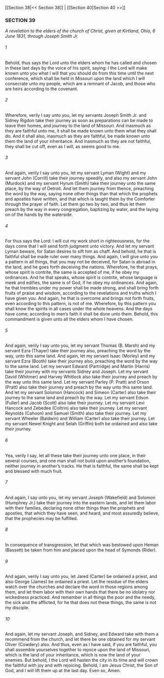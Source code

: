 [[Section 38|<< Section 38]]  |  [[Section 40|Section 40 >>]]

### SECTION 39

*A revelation to the elders of the church of Christ, given at Kirtland, Ohio, 6 June 1831, through Joseph Smith Jr.*

###### 1
Behold, thus says the Lord unto the elders whom he has called and chosen in these last days by the voice of his spirit, saying: I the Lord will make known unto you what I will that you should do from this time until the next conference, which shall be held in Missouri upon the land which I will consecrate unto my people, which are a remnant of Jacob, and those who are heirs according to the covenant.

###### 2
Wherefore, verily I say unto you, let my servants Joseph Smith Jr. and Sidney Rigdon take their journey as soon as preparations can be made to leave their homes, and journey to the land of Missouri. And inasmuch as they are faithful unto me, it shall be made known unto them what they shall do. And it shall also, inasmuch as they are faithful, be made known unto them the land of your inheritance. And inasmuch as they are not faithful, they shall be cut off, even as I will, as seems good to me.

###### 3
And again, verily I say unto you, let my servant Lyman (Wight) and my servant John (Corrill) take their journey speedily, and also my servant John (Murdock) and my servant Hyrum (Smith) take their journey unto the same place, by the way of Detroit. And let them journey from thence, preaching the word by the way, saying none other things than that which the prophets and apostles have written, and that which is taught them by the Comforter through the prayer of faith. Let them go two by two, and thus let them preach by the way in every congregation, baptizing by water, and the laying on of the hands by the waterside.

###### 4
For thus says the Lord: I will cut my work short in righteousness, for the days come that I will send forth judgment unto victory. And let my servant Lyman beware, for Satan desires to sift him as chaff. And behold, he that is faithful shall be made ruler over many things. And again, I will give unto you a pattern in all things, that you may not be deceived, for Satan is abroad in the land, and he goes forth deceiving the nations. Wherefore, he that prays, whose spirit is contrite, the same is accepted of me, if he obey my ordinances. And he that speaks, whose spirit is contrite, whose language is meek and edifies, the same is of God, if he obey my ordinances. And again, he that trembles under my power shall be made strong, and shall bring forth fruits of praise and wisdom, according to the revelations and truths which I have given you. And again, he that is overcome and brings not forth fruits, even according to this pattern, is not of me. Wherefore, by this pattern you shall know the spirits in all cases under the whole heavens. And the days have come; according to men’s faith it shall be done unto them. Behold, this commandment is given unto all the elders whom I have chosen.

###### 5
And again, verily I say unto you, let my servant Thomas (B. Marsh) and my servant Ezra (Thayer) take their journey also, preaching the word by the way, unto this same land. And again, let my servant Isaac (Morley) and my servant Ezra (Booth) take their journey also, preaching the word by the way to the same land. Let my servant Edward (Partridge) and Martin (Harris) take their journey with my servants Sidney and Joseph. Let my servant David (Whitmer) and Harvey Whitlock also take their journey and preach by the way unto this same land. Let my servant Parley (P. Pratt) and Orson (Pratt) also take their journey and preach by the way unto this same land. And let my servant Solomon (Hancock) and Simeon (Carter) also take their journey to the same land and preach by the way. Let my servant Edson (Fuller) and Jacob (Scott) also take their journey. Let my servant Levi Hancock and Zebedee (Coltrin) also take their journey. Let my servant Reynolds (Cahoon) and Samuel (Smith) also take their journey. Let my servant Wheeler (Baldwin) and William (Carter) also take their journey. Let my servant Newel Knight and Selah (Griffin) both be ordained and also take their journey.

###### 6
Yea, verily I say, let all these take their journey unto one place, in their several courses, and one man shall not build upon another’s foundation, neither journey in another’s tracks. He that is faithful, the same shall be kept and blessed with much fruit.

###### 7
And again, I say unto you, let my servant Joseph (Wakefield) and Solomon (Humphrey Jr.) take their journey into the eastern lands, and let them labor with their families, declaring none other things than the prophets and apostles, that which they have seen, and heard, and most assuredly believe, that the prophecies may be fulfilled.

###### 8
In consequence of transgression, let that which was bestowed upon Heman (Bassett) be taken from him and placed upon the head of Symonds (Rider).

###### 9
And again, verily I say unto you, let Jared (Carter) be ordained a priest, and also George (James) be ordained a priest. Let the residue of the elders watch over the churches and declare the word in those regions among them, and let them labor with their own hands that there be no idolatry nor wickedness practiced. And remember in all things the poor and the needy, the sick and the afflicted, for he that does not these things, the same is not my disciple.

###### 10
And again, let my servant Joseph, and Sidney, and Edward take with them a recommend from the church, and let there be one obtained for my servant Oliver (Cowdery) also. And thus, even as I have said, if you are faithful, you shall assemble yourselves together to rejoice upon the land of Missouri, which is the land of your inheritance, which is now the land of your enemies. But behold, I the Lord will hasten the city in its time and will crown the faithful with joy and with rejoicing. Behold, I am Jesus Christ, the Son of God, and I will lift them up at the last day. Even so, Amen.